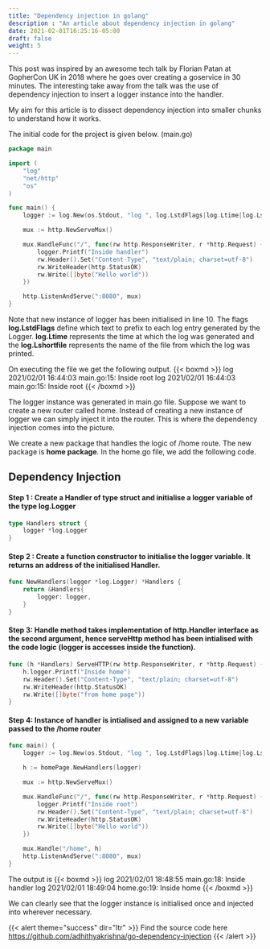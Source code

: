 ```yaml
---
title: "Dependency injection in golang"
description : "An article about dependency injection in golang"
date: 2021-02-01T16:25:16-05:00
draft: false
weight: 5
---
```


This post was inspired by an awesome tech talk by Florian Patan at GopherCon UK in 2018 where he goes over creating a goservice in 30 minutes. The interesting take away from the talk was the use of dependency injection to insert a logger instance into the handler.

My aim for this article is to dissect dependency injection into smaller chunks to understand how it works.

The initial code for the project is given below. (main.go) 
```Go
package main

import (
	"log"
	"net/http"
	"os"
)

func main() {
	logger := log.New(os.Stdout, "log ", log.LstdFlags|log.Ltime|log.Lshortfile)

	mux := http.NewServeMux()

	mux.HandleFunc("/", func(rw http.ResponseWriter, r *http.Request) {
		logger.Printf("Inside handler")
		rw.Header().Set("Content-Type", "text/plain; charset=utf-8")
		rw.WriteHeader(http.StatusOK)
		rw.Write([]byte("Hello world"))
	})

	http.ListenAndServe(":8080", mux)
}
```
Note that new instance of logger has been initialised in line 10. 
The flags **log.LstdFlags** define which text to prefix to each log entry generated by the Logger. 
**log.Ltime** represents the time at which the log was generated and the **log.Lshortfile** represents the name of the file from which the log was printed.

On executing the file we get the following output.
{{< boxmd >}}
log 2021/02/01 16:44:03 main.go:15: Inside root
log 2021/02/01 16:44:03 main.go:15: Inside root
{{< /boxmd >}}

The logger instance was generated in main.go file. Suppose we want to create a new router called home. Instead of creating a new instance of logger we can simply inject it into the router. This is where the dependency injection comes into the picture.

We create a new package that handles the logic of /home route. The new package is **home package**. In the home.go file, we add the following code.

## Dependency Injection 

#### Step 1 : Create a Handler of type struct and initialise a logger variable of the type log.Logger

```GO
type Handlers struct {
	logger *log.Logger
}
```

#### Step 2 : Create a function constructor to initialise the logger variable. It returns an address of the initialised Handler.

```GO
func NewHandlers(logger *log.Logger) *Handlers {
	return &Handlers{
		logger: logger,
	}
}
```

#### Step 3: Handle method takes implementation of http.Handler interface as the second argument, hence serveHttp method has been intialised with the code logic (logger is accesses inside the function).

```GO
func (h *Handlers) ServeHTTP(rw http.ResponseWriter, r *http.Request) {
	h.logger.Printf("Inside home")
	rw.Header().Set("Content-Type", "text/plain; charset=utf-8")
	rw.WriteHeader(http.StatusOK)
	rw.Write([]byte("from home page"))
}
```

#### Step 4: Instance of handler is intialised and assigned to a new variable passed to the /home router

```GO
func main() {
	logger := log.New(os.Stdout, "log ", log.LstdFlags|log.Ltime|log.Lshortfile)

	h := homePage.NewHandlers(logger)

	mux := http.NewServeMux()

	mux.HandleFunc("/", func(rw http.ResponseWriter, r *http.Request) {
		logger.Printf("Inside root")
		rw.Header().Set("Content-Type", "text/plain; charset=utf-8")
		rw.WriteHeader(http.StatusOK)
		rw.Write([]byte("Hello world"))
	})

	mux.Handle("/home", h)
	http.ListenAndServe(":8080", mux)
}
```

The output is 
{{< boxmd >}}
log 2021/02/01 18:48:55 main.go:18: Inside handler
log 2021/02/01 18:49:04 home.go:19: Inside home
{{< /boxmd >}}

We can clearly see that the logger instance is initialised once and injected into wherever necessary.

{{< alert theme="success" dir="ltr" >}}
Find the source code here https://github.com/adhithyakrishna/go-dependency-injection
{{< /alert >}}
